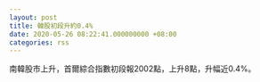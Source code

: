 ```yaml
---
layout: post
title: 韓股初段升約0.4%
date: 2020-05-26 08:22:41.000000000 +08:00
categories: rss
---
```


南韓股市上升，首爾綜合指數初段報2002點，上升8點，升幅近0.4%。
